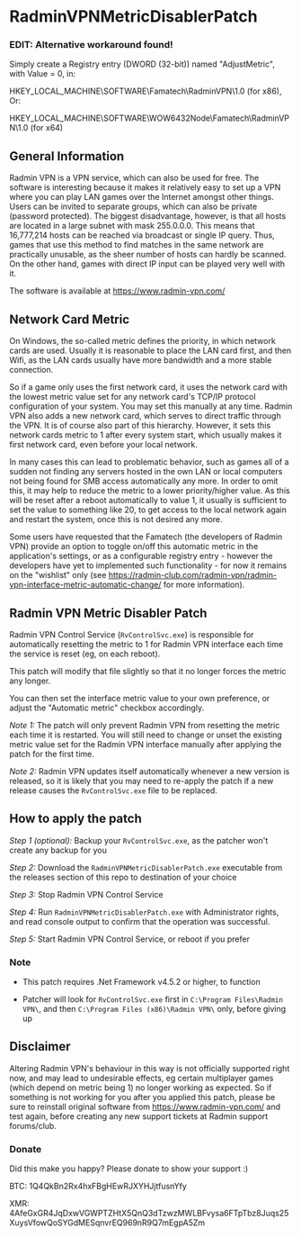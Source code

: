 # RadminVPNMetricDisablerPatch

### EDIT: Alternative workaround found!
Simply create a Registry entry (DWORD (32-bit)) named "AdjustMetric", with Value = 0, in:

HKEY_LOCAL_MACHINE\SOFTWARE\Famatech\RadminVPN\1.0 (for x86), Or:

HKEY_LOCAL_MACHINE\SOFTWARE\WOW6432Node\Famatech\RadminVPN\1.0 (for x64)

## General Information
Radmin VPN is a VPN service, which can also be used for free. The software is interesting because it makes it relatively easy to set up a VPN where you can play LAN games over the Internet amongst other things. Users can be invited to separate groups, which can also be private (password protected). The biggest disadvantage, however, is that all hosts are located in a large subnet with mask 255.0.0.0. This means that 16,777,214 hosts can be reached via broadcast or single IP query. Thus, games that use this method to find matches in the same network are practically unusable, as the sheer number of hosts can hardly be scanned. On the other hand, games with direct IP input can be played very well with it.

The software is available at https://www.radmin-vpn.com/

## Network Card Metric
On Windows, the so-called metric defines the priority, in which network cards are used. Usually it is reasonable to place the LAN card first, and then Wifi, as the LAN cards usually have more bandwidth and a more stable connection.

So if a game only uses the first network card, it uses the network card with the lowest metric value set for any network card's TCP/IP protocol configuration of your system. You may set this manually at any time. Radmin VPN also adds a new network card, which serves to direct traffic through the VPN. It is of course also part of this hierarchy. However, it sets this network cards metric to 1 after every system start, which usually makes it first network card, even before your local network.

In many cases this can lead to problematic behavior, such as games all of a sudden not finding any servers hosted in the own LAN or local computers not being found for SMB access automatically any more. In order to omit this, it may help to reduce the metric to a lower priority/higher value. As this will be reset after a reboot automatically to value 1, it usually is sufficient to set the value to something like 20, to get access to the local network again and restart the system, once this is not desired any more.

Some users have requested that the Famatech (the developers of Radmin VPN) provide an option to toggle on/off this automatic metric in the application's settings, or as a configurable registry entry - however the developers have yet to implemented such functionality - for now it remains on the "wishlist" only (see https://radmin-club.com/radmin-vpn/radmin-vpn-interface-metric-automatic-change/ for more information).

## Radmin VPN Metric Disabler Patch
Radmin VPN Control Service (`RvControlSvc.exe`)  is responsible for automatically resetting the metric to 1 for Radmin VPN interface each time the service is reset (eg, on each reboot).

This patch will modify that file slightly so that it no longer forces the metric any longer.

You can then set the interface metric value to your own preference, or adjust the "Automatic metric" checkbox accordingly.

*Note 1:* The patch will only prevent Radmin VPN from resetting the metric each time it is restarted. You will still need to change or unset the existing metric value set for the Radmin VPN interface manually after applying the patch for the first time.

*Note 2:* Radmin VPN updates itself automatically whenever a new version is released, so it is likely that you may need to re-apply the patch if a new release causes the `RvControlSvc.exe` file to be replaced.

## How to apply the patch
*Step 1 (optional):* Backup your `RvControlSvc.exe`, as the patcher won't create any backup for you

*Step 2:* Download the `RadminVPNMetricDisablerPatch.exe` executable from the releases section of this repo to destination of your choice

*Step 3:* Stop Radmin VPN Control Service

*Step 4:* Run `RadminVPNMetricDisablerPatch.exe` with Administrator rights, and read console output to confirm that the operation was successful.

*Step 5:* Start Radmin VPN Control Service, or reboot if you prefer

### Note
- This patch requires .Net Framework v4.5.2 or higher, to function

- Patcher will look for `RvControlSvc.exe` first in `C:\Program Files\Radmin VPN\`, and then `C:\Program Files (x86)\Radmin VPN\` only, before giving up

## Disclaimer
Altering Radmin VPN's behaviour in this way is not officially supported right now, and may lead to undesirable effects, eg certain multiplayer games (which depend on metric being 1) no longer working as expected. So if something is not working for you after you applied this patch, please be sure to reinstall original software from https://www.radmin-vpn.com/ and test again, before creating any new support tickets at Radmin support forums/club.

### Donate
Did this make you happy? Please donate to show your support :)

BTC: 1Q4QkBn2Rx4hxFBgHEwRJXYHJjtfusnYfy

XMR: 4AfeGxGR4JqDxwVGWPTZHtX5QnQ3dTzwzMWLBFvysa6FTpTbz8Juqs25XuysVfowQoSYGdMESqnvrEQ969nR9Q7mEgpA5Zm
